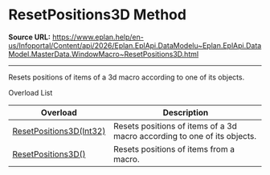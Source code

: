 # ResetPositions3D Method

**Source URL:** https://www.eplan.help/en-us/Infoportal/Content/api/2026/Eplan.EplApi.DataModelu~Eplan.EplApi.DataModel.MasterData.WindowMacro~ResetPositions3D.html

---

Resets positions of items of a 3d macro according to one of its objects.

Overload List

| Overload | Description |
| --- | --- |
| [ResetPositions3D(Int32)](Eplan.EplApi.DataModelu~Eplan.EplApi.DataModel.MasterData.WindowMacro~ResetPositions3D(Int32).html) | Resets positions of items of a 3d macro according to one of its objects. |
| [ResetPositions3D()](Eplan.EplApi.DataModelu~Eplan.EplApi.DataModel.MasterData.WindowMacro~ResetPositions3D().html) | Resets positions of items from a macro. |
